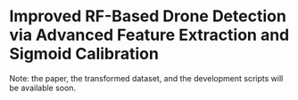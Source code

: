 # Improved RF-Based Drone Detection via Advanced Feature Extraction and Sigmoid Calibration
Note: the paper, the transformed dataset, and the development scripts will be available soon.
